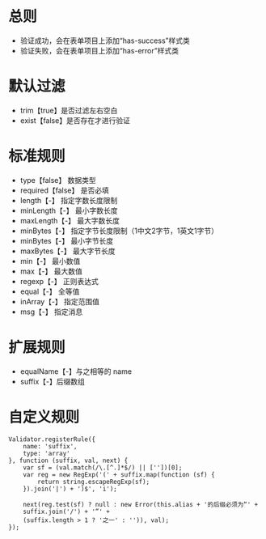 # 总则
- 验证成功，会在表单项目上添加“has-success”样式类
- 验证失败，会在表单项目上添加“has-error”样式类


# 默认过滤
- trim【true】是否过滤左右空白
- exist【false】是否存在才进行验证


# 标准规则
- type【false】 数据类型
- required【false】 是否必填
- length【-】 指定字数长度限制
- minLength【-】 最小字数长度
- maxLength【-】 最大字数长度
- minBytes【-】 指定字节长度限制（1中文2字节，1英文1字节）
- minBytes【-】 最小字节长度
- maxBytes【-】 最大字节长度
- min【-】 最小数值
- max【-】 最大数值
- regexp【-】 正则表达式
- equal【-】 全等值
- inArray【-】 指定范围值
- msg【-】 指定消息


# 扩展规则
- equalName【-】与之相等的 name
- suffix【-】后缀数组


# 自定义规则
```
Validator.registerRule({
    name: 'suffix',
    type: 'array'
}, function (suffix, val, next) {
    var sf = (val.match(/\.[^.]*$/) || [''])[0];
    var reg = new RegExp('(' + suffix.map(function (sf) {
        return string.escapeRegExp(sf);
    }).join('|') + ')$', 'i');

    next(reg.test(sf) ? null : new Error(this.alias + '的后缀必须为“' +
    suffix.join('/') + '”' +
    (suffix.length > 1 ? '之一' : '')), val);
});
```